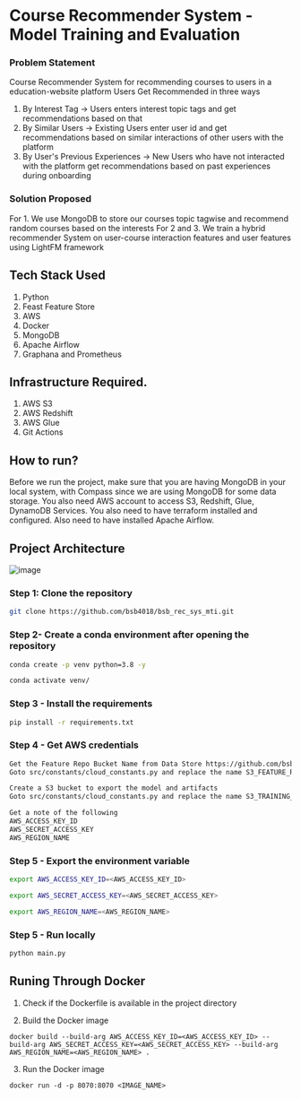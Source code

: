 # Course Recommender System - Model Training and Evaluation

### Problem Statement
Course Recommender System for recommending courses to users in a education-website platform
Users Get Recommended in three ways
1. By Interest Tag -> Users enters interest topic tags and get recommendations based on that
2. By Similar Users -> Existing Users enter user id and get recommendations based on similar interactions of other users with the platform 
3. By User's Previous Experiences -> New Users who have not interacted with the platform get recommendations based on past experiences during onboarding

### Solution Proposed 
For 1. We use MongoDB to store our courses topic tagwise and recommend random courses based on the interests
For 2 and 3. We train a hybrid recommender System on user-course interaction features and user features using LightFM framework

## Tech Stack Used
1. Python 
2. Feast Feature Store
3. AWS
4. Docker
5. MongoDB
6. Apache Airflow
7. Graphana and Prometheus


## Infrastructure Required.
1. AWS S3
2. AWS Redshift
3. AWS Glue
4. Git Actions


## How to run?
Before we run the project, make sure that you are having MongoDB in your local system, with Compass since we are using MongoDB for some data storage. You also need AWS account to access S3, Redshift, Glue, DynamoDB Services. You also need to have terraform installed and configured. Also need to have installed Apache Airflow.


## Project Architecture
![image](https://github.com/bsb4018/bsb_rec_sys_mti/blob/main/images/modelTrainLLD_whole.drawio.png)


### Step 1: Clone the repository
```bash
git clone https://github.com/bsb4018/bsb_rec_sys_mti.git
```

### Step 2- Create a conda environment after opening the repository

```bash
conda create -p venv python=3.8 -y
```

```bash
conda activate venv/
```

### Step 3 - Install the requirements
```bash
pip install -r requirements.txt
```

### Step 4 - Get AWS credentials
```bash
Get the Feature Repo Bucket Name from Data Store https://github.com/bsb4018/bsb_rec_sys_data_store.git 
Goto src/constants/cloud_constants.py and replace the name S3_FEATURE_REGISTRY_BUCKET_NAME accordingly

Create a S3 bucket to export the model and artifacts
Goto src/constants/cloud_constants.py and replace the name S3_TRAINING_BUCKET_NAME accordingly

Get a note of the following
AWS_ACCESS_KEY_ID
AWS_SECRET_ACCESS_KEY
AWS_REGION_NAME
```


### Step 5 - Export the environment variable
```bash
export AWS_ACCESS_KEY_ID=<AWS_ACCESS_KEY_ID>

export AWS_SECRET_ACCESS_KEY=<AWS_SECRET_ACCESS_KEY>

export AWS_REGION_NAME=<AWS_REGION_NAME>

```


### Step 5 - Run locally
```bash
python main.py
```


## Runing Through Docker

1. Check if the Dockerfile is available in the project directory

2. Build the Docker image
```
docker build --build-arg AWS_ACCESS_KEY_ID=<AWS_ACCESS_KEY_ID> --build-arg AWS_SECRET_ACCESS_KEY=<AWS_SECRET_ACCESS_KEY> --build-arg AWS_REGION_NAME=<AWS_REGION_NAME> . 

```

3. Run the Docker image
```
docker run -d -p 8070:8070 <IMAGE_NAME>
```
